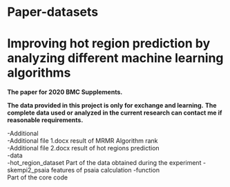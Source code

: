 # Paper-datasets

Improving hot region prediction by analyzing different machine learning algorithms
========
**The paper for 2020 BMC Supplements.**

**The data provided in this project is only for exchange and learning.**
**The complete data used or analyzed in the current research can contact me if reasonable requirements.**


-Additional  
    -Additional file 1.docx result of MRMR Algorithm rank <br>
    -Additional file 2.docx result of hot regions prediction <br>
-data  
    -hot_region_dataset Part of the data obtained during the experiment
    -skempi2_psaia features of psaia calculation 
-function   
Part of the core code



